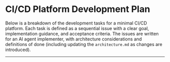 # CI/CD Platform Development Plan

Below is a breakdown of the development tasks for a minimal CI/CD platform. Each task is defined as a sequential issue with a clear goal, implementation guidance, and acceptance criteria. The issues are written for an AI agent implementer, with architecture considerations and definitions of done (including updating the `architecture.md` as changes are introduced).

---

<TBD>